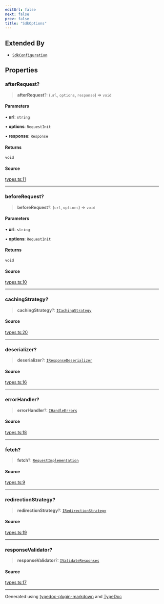 ```yaml
---
editUrl: false
next: false
prev: false
title: "SdkOptions"
---
```


## Extended By

- [`SdkConfiguration`](/api/interfaces/sdkconfiguration/)

## Properties

### afterRequest?

> **afterRequest**?: (`url`, `options`, `response`) => `void`

#### Parameters

• **url**: `string`

• **options**: `RequestInit`

• **response**: `Response`

#### Returns

`void`

#### Source

[types.ts:11](https://github.com/fostertheweb/spotify-web-sdk/blob/b2835c1/src/types.ts#L11)

***

### beforeRequest?

> **beforeRequest**?: (`url`, `options`) => `void`

#### Parameters

• **url**: `string`

• **options**: `RequestInit`

#### Returns

`void`

#### Source

[types.ts:10](https://github.com/fostertheweb/spotify-web-sdk/blob/b2835c1/src/types.ts#L10)

***

### cachingStrategy?

> **cachingStrategy**?: [`ICachingStrategy`](/api/interfaces/icachingstrategy/)

#### Source

[types.ts:20](https://github.com/fostertheweb/spotify-web-sdk/blob/b2835c1/src/types.ts#L20)

***

### deserializer?

> **deserializer**?: [`IResponseDeserializer`](/api/interfaces/iresponsedeserializer/)

#### Source

[types.ts:16](https://github.com/fostertheweb/spotify-web-sdk/blob/b2835c1/src/types.ts#L16)

***

### errorHandler?

> **errorHandler**?: [`IHandleErrors`](/api/interfaces/ihandleerrors/)

#### Source

[types.ts:18](https://github.com/fostertheweb/spotify-web-sdk/blob/b2835c1/src/types.ts#L18)

***

### fetch?

> **fetch**?: [`RequestImplementation`](/api/type-aliases/requestimplementation/)

#### Source

[types.ts:9](https://github.com/fostertheweb/spotify-web-sdk/blob/b2835c1/src/types.ts#L9)

***

### redirectionStrategy?

> **redirectionStrategy**?: [`IRedirectionStrategy`](/api/interfaces/iredirectionstrategy/)

#### Source

[types.ts:19](https://github.com/fostertheweb/spotify-web-sdk/blob/b2835c1/src/types.ts#L19)

***

### responseValidator?

> **responseValidator**?: [`IValidateResponses`](/api/interfaces/ivalidateresponses/)

#### Source

[types.ts:17](https://github.com/fostertheweb/spotify-web-sdk/blob/b2835c1/src/types.ts#L17)

***

Generated using [typedoc-plugin-markdown](https://www.npmjs.com/package/typedoc-plugin-markdown) and [TypeDoc](https://typedoc.org/)
